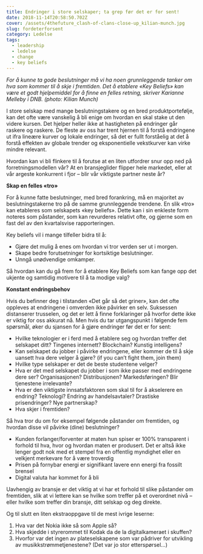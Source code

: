 ```yaml
---
title: Endringer i store selskaper; ta grep før det er for sent!
date: 2018-11-14T20:58:50.702Z
cover: /assets/4thefuture_clash-of-clans-close-up_kilian-munch.jpg
slug: fordeterforsent
category: Ledelse
tags:
  - leadership
  - ledelse
  - change
  - key beliefs
---
```

_For å kunne ta gode beslutninger må vi ha noen grunnleggende tanker om hva som kommer til å skje i fremtiden. Det å etablere «Key Beliefs» kan være et godt hjelpemiddel for å finne en felles retning, skriver Karianne Melleby i DNB. (photo: Kilian Munch)_

I store selskap med mange beslutningstakere og en bred produktportefølje, kan det ofte være vanskelig å bli enige om hvordan en skal stake ut den videre kursen. Det hjelper heller ikke at hastigheten på endringer går raskere og raskere. De fleste av oss har trent hjernen til å forstå endringene ut ifra lineære kurver og lokale endringer, så det er fullt forståelig at det å forstå effekten av globale trender og eksponentielle vekstkurver kan virke mindre relevant.

Hvordan kan vi bli flinkere til å forutse at en liten utfordrer snur opp ned på forretningsmodellen vår? At en bransjeglider flipper hele markedet, eller at vår argeste konkurrent i fjor – blir vår viktigste partner neste år?

**Skap en felles «tro»**

For å kunne fatte beslutninger, med bred forankring, må en majoritet av beslutningstakerne tro på de samme grunnleggende trendene. En slik «tro» kan etableres som selskapets «key beliefs». Dette kan i sin enkleste form noteres som påstander, som kan revurderes relativt ofte, og gjerne som en fast del av den kvartalsvise rapporteringen.   

Key beliefs vil i mange tilfeller bidra til å:

* Gjøre det mulig å enes om hvordan vi tror verden ser ut i morgen.
* Skape bedre forutsetninger for kortsiktige beslutninger.
* Unngå unødvendige omkamper.

Så hvordan kan du gå frem for å etablere Key Beliefs som kan fange opp det ukjente og samtidig motivere til å ta modige valg?



**Konstant endringsbehov**

Hvis du befinner deg i tilstanden «Det går så det griner», kan det ofte oppleves at endringene i omverden ikke påvirker en selv. Suksessen distanserer trusselen, og det er lett å finne forklaringer på hvorfor dette ikke er viktig for oss akkurat nå. Men hvis du tar utgangspunkt i følgende fem spørsmål, øker du sjansen for å gjøre endringer før det er for sent:

* Hvilke teknologier er i ferd med å etablere seg og hvordan treffer det selskapet ditt? Tingenes internett? Blockchain? Kunstig intelligens?
* Kan selskapet du jobber i påvirke endringene, eller kommer de til å skje uansett hva dere velger å gjøre? (if you can’t fight them, join them)
* Hvilke type selskaper er det de beste studentene velger?
* Hva er det med selskapet du jobber i som ikke passer med endringene dere ser? Organisasjonen? Distribusjonen? Markedsføringen? Blir tjenestene irrelevante?
* Hva er den viktigste innsatsfaktoren som skal til for å akselerere en endring? Teknologi? Endring av handelsavtaler? Drastiske prisendringer? Nye partnerskap?
* Hva skjer i fremtiden?

Så hva tror du om for eksempel følgende påstander om fremtiden, og hvordan disse vil påvirke (dine) beslutninger?

* Kunden forlanger/forventer at maten hun spiser er 100% transparent i forhold til hva, hvor og hvordan maten er produsert. Det er altså ikke lenger godt nok med et stempel fra en offentlig myndighet eller en velkjent merkevare for å være troverdig
* Prisen på fornybar energi er signifikant lavere enn energi fra fossilt brensel
* Digital valuta har kommet for å bli

Uavhengig av bransje er det viktig at vi har et forhold til slike påstander om fremtiden, slik at vi lettere kan se hvilke som treffer på et overordnet nivå – eller hvilke som treffer din bransje, ditt selskap og deg direkte.



Og til slutt en liten ekstraoppgave til de mest ivrige leserne:

1. Hva var det Nokia ikke så som Apple så?
2. Hva skjedde i styrerommet til Kodak da de la digitalkameraet i skuffen?
3. Hvorfor var det ingen av plateselskapene som var pådriver for utvikling av musikkstrømmetjenestene? (Det var jo stor etterspørsel…)
